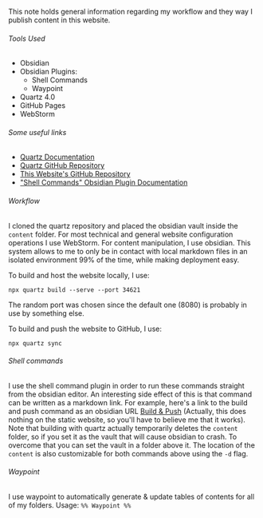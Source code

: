 This note holds general information regarding my workflow and they way I publish content in this website. 
###### Tools Used
* Obsidian
* Obsidian Plugins:
	* Shell Commands
	* Waypoint
* Quartz 4.0
* GitHub Pages
* WebStorm

###### Some useful links
* [Quartz Documentation](https://quartz.jzhao.xyz/)
* [Quartz GitHub Repository](https://github.com/jackyzha0/quartz)
* [This Website's GitHub Repository](https://github.com/xroi/xroi.github.io)
* ["Shell Commands" Obsidian Plugin Documentation](https://publish.obsidian.md/shellcommands/Index)

###### Workflow
I cloned the quartz repository and placed the obsidian vault inside the `content` folder.
For most technical and general website configuration operations I use WebStorm. For content manipulation, I use obsidian. This system allows to me to only be in contact with local markdown files in an isolated environment 99% of the time, while making deployment easy. 

To build and host the website locally, I use:
```
npx quartz build --serve --port 34621
```
The random port was chosen since the default one (8080) is probably in use by something else.

To build and push the website to GitHub, I use:
```
npx quartz sync
```

###### Shell commands 
I use the shell command plugin in order to run these commands straight from the obsidian editor. An interesting side effect of this is that command can be written as a markdown link. For example, here's a link to the build and push command as an obsidian URL [Build & Push](obsidian://shell-commands/?vault=content&execute=un0sfyl7nj) (Actually, this does nothing on the static website, so you'll have to believe me that it works).
Note that building with quartz actually temporarily deletes the `content` folder, so if you set it as the vault that will cause obsidian to crash. To overcome that you can set the vault in a folder above it. The location of the `content` is also customizable for both commands above using the `-d` flag.
###### Waypoint 
I use waypoint to automatically generate & update tables of contents for all of my folders. Usage: `%% Waypoint %%`